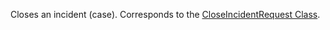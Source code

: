 Closes an incident (case).
Corresponds to the [CloseIncidentRequest Class](https://msdn.microsoft.com/library/microsoft.crm.sdk.messages.closeincidentrequest.aspx).
